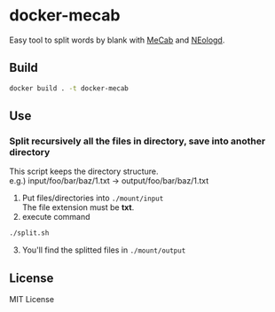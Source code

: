 # docker-mecab
Easy tool to split words by blank with [MeCab](https://taku910.github.io/mecab/) and [NEologd](https://github.com/neologd/mecab-ipadic-neologd).

## Build
```sh
docker build . -t docker-mecab
```

## Use
### Split recursively all the files in directory, save into another directory
This script keeps the directory structure.  
e.g.) input/foo/bar/baz/1.txt -> output/foo/bar/baz/1.txt

1. Put files/directories into `./mount/input`  
  The file extension must be **txt**.
2. execute command  
  ```sh
  ./split.sh
  ```
3. You'll find the splitted files in `./mount/output`

## License
MIT License

